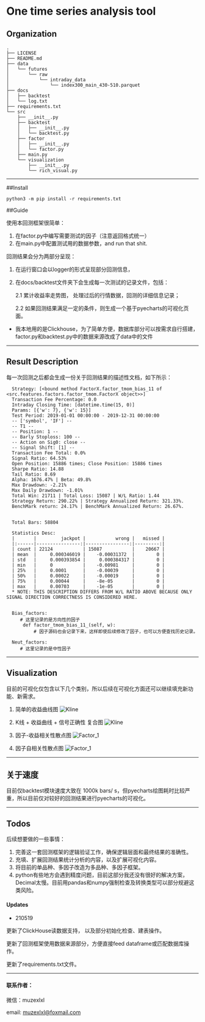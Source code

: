 One time series analysis tool
===============


Organization
--------------------
    .
    ├── LICENSE
    ├── README.md
    ├── data
    │   └── futures
    │       └── raw
    │           └── intraday_data
    │               └── index300_main_430-510.parquet
    ├── docs
    │   ├── backtest
    │   └── log.txt
    ├── requirements.txt
    └── src
        ├── __init__.py
        ├── backtest
        │   ├── __init__.py
        │   └── backtest.py
        ├── factor
        │   ├── __init__.py
        │   └── factor.py
        ├── main.py
        └── visualization
            ├── __init__.py
            └── rich_visual.py

--------

##Install

    python3 -m pip install -r requirements.txt

##Guide 

使用本回测框架很简单：
1. 在factor.py中编写需要测试的因子（注意返回格式统一）
2. 在main.py中配置测试用的数据参数，and run that shit.

回测结果会分为两部分呈现：
1. 在运行窗口会以logger的形式呈现部分回测信息，
2. 在docs/backtest文件夹下会生成每一次测试的记录文件，包括：
   
   2.1 累计收益率走势图， 处理过后的行情数据，回测的详细信息记录；
   
   2.2 如果回测结果满足一定的条件，则生成一个基于pyecharts的可视化页面。


* 我本地用的是Clickhouse，为了简单方便，数据库部分可以按需求自行搭建，factor.py和backtest.py中的数据来源改成了data中的文件

----

## Result Description


每一次回测之后都会生成一份关于回测结果的描述性文档，如下所示：

      Strategy: [<bound method FactorX.factor_tmom_bias_11 of <src.features.factors.factor_tmom.FactorX object>>] 
      Transaction Fee Percentage: 0.0
      Intraday Closing Time: [datetime.time(15, 0)]
      Params: [{'w': 7}, {'w': 15}]
      Test Period: 2019-01-01 00:00:00 - 2019-12-31 00:00:00
      -- ['symbol', 'IF'] --
      -- T1 -- 
      -- Position: 1 --
      -- Barly Stoploss: 100 --
      -- Action on Sig0: close --
      -- Signal Shift: [1] --
      Transaction Fee Total: 0.0%
      Signal Ratio: 64.53%
      Open Position: 15886 times; Close Position: 15886 times
      Sharpe Ratio: 14.88 
      Tail Ratio: 8.69
      Alpha: 1676.47% | Beta: 49.8% 
      Max Drawdown: -2.21% 
      Max Daily Drawdown: -1.01% 
      Total Win: 21711 | Total Loss: 15087 | W/L Ratio: 1.44
      Strategy Return: 290.22% | Strategy Annualized Return: 321.33%. 
      BenchMark return: 24.17% | BenchMark Annualized Return: 26.67%.
      
      
      Total Bars: 58804 
      
      Statistics Desc: 
      |       |         jackpot |           wrong |   missed |
      |:------|----------------:|----------------:|---------:|
      | count | 22124           | 15087           |    20667 |
      | mean  |     0.000346019 |    -0.00031372  |        0 |
      | std   |     0.000393854 |     0.000384317 |        0 |
      | min   |     0           |    -0.00981     |        0 |
      | 25%   |     0.0001      |    -0.00039     |        0 |
      | 50%   |     0.00022     |    -0.00019     |        0 |
      | 75%   |     0.00044     |    -8e-05       |        0 |
      | max   |     0.00703     |    -1e-05       |        0 |
      * NOTE: THIS DESCRIPTION DIFFERS FROM W/L RATIO ABOVE BECAUSE ONLY SIGNAL DIRECTION CORRECTNESS IS CONSIDERED HERE.
      
      
      Bias_factors: 
         # 这里记录的是方向性的因子
          def factor_tmom_bias_11_(self, w):
              # 因子源码也会记录下来，这样即使后续修改了因子，也可以方便查找历史记录。
      
      Neut_factors: 
         # 这里记录的是中性因子

----

## Visualization

目前的可视化仅包含以下几个类别，所以后续在可视化方面还可以继续填充新功能、新需求。

1. 简单的收益曲线图
![Kline](./docs/sample/return_curve.png)


2. K线 + 收益曲线 + 信号正确性 复合图
![Kline](./docs/sample/kline.png)
   

3. 因子-收益相关性散点图
![Factor_1](./docs/sample/Factor_yield.png)
   

4. 因子自相关性散点图
![Factor_1](./docs/sample/Factor.png)

----

## 关于速度
目前仅backtest模块速度大致在 1000k bars/ s，但pyecharts绘图耗时比较严重，所以目前仅对较好的回测结果进行pyecharts的可视化。

----

## Todos

后续想要做的一些事情：
1. 完善这一套回测框架的逻辑验证工作，确保逻辑层面和最终结果的准确性。
2. 充填、扩展回测结果统计分析的内容，以及扩展可视化内容。
3. 将目前的单品种、多因子改造为多品种、多因子框架。
4. python有些地方会遇到精度问题，目前这部分我还没有很好的解决方案，Decimal太慢。目前用pandas和numpy强制检查及转换类型可以部分规避这类风险。



#### Updates

* 210519 

更新了ClickHouse读数据支持， 以及部分初始化检查、建表操作。
  
更新了回测框架使用数据来源部分，方便直接feed dataframe或匹配数据库操作。
  
更新了requirements.txt文件。

----

#### 联系作者：
   微信：muzexlxl

   email: muzexlxl@foxmail.com